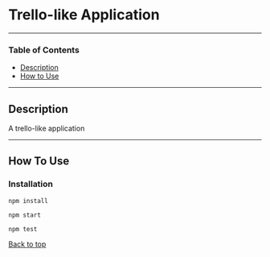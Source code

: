 # Trello-like Application

---
### Table of Contents

- [Description](#description)
- [How to Use](#how-to-use)
---

## Description

A trello-like application

---

## How To Use
### Installation

```
npm install
```
```
npm start
```
```
npm test
```
[Back to top](#Trello-like-application)
